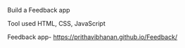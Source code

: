 Build a Feedback app

Tool used HTML, CSS, JavaScript

Feedback app- https://prithavibhanan.github.io/Feedback/
